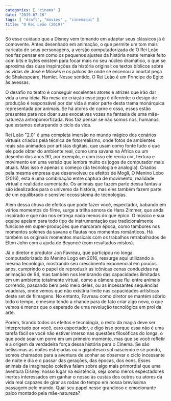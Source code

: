```yaml
---
categories: [ "cinema" ]
date: "2019-07-16"
tags: [ "draft", "movies" , "cinemaqui" ]
title: "O Rei Leão (2019)"
---
```

Só esse cuidado que a Disney vem tomando em adaptar seus clássicos já
é comovente. Antes desenhado em animação, o que permite um tom mais
caricato de seus personagens, a versão computadorizada de O Rei Leão nos
faz pensar em como os pequenos ajustes da história neste remake feito
com bits e bytes existem para focar mais no seu núcleo dramático,
o que se aproxima das duas inspirações da história original: os
textos bíblicos sobre as vidas de José e Moisés e os palcos de onde
se encenou a imortal peça de Shakespeare, Hamlet. Nesse sentido, O Rei
Leão é um Príncipe do Egito às avessas.

O desafio no teatro é conseguir excelentes atores e atrizes que irão dar
vida a uma ideia. Na mesa de criação esse jogo é diferente: o design
de produção é responsável por dar vida à maior parte desta trama
monárquica representada por animais. Se há atores de carne e osso,
esses estão presentes para nos doar suas evocativas vozes na fantasia
de uma mãe-natureza antropomorfizada. Nos faz pensar se não somos nós,
humanos, que estamos deturpando o ciclo da vida.

Rei Leão "2.0" é uma completa imersão no mundo mágico dos cenários
virtuais criados pela técnica de fotorrealismo, onde fotos de ambientes
reais são animados por artistas digitais, que usam como fonte tudo o
que ele pode obter do ambiente real, como uma savana na África ou um
desenho dos anos 90, por exemplo, e com isso ele recria cor, textura e
movimento em uma versão que lembra muito os jogos de computador mais
atuais. Mas isso é apenas o começo (da tecnologia e analogia). Criados
pela mesma empresa que desenvolveu os efeitos de Mogli, O Menino Lobo
(2016), esta é uma combinação entre captura de movimento, realidade
virtual e realidade aumentada. Os animais que fazem parte dessa fantasia
são idealizados para o universo da história, mas eles também fazem
parte de um equilibrado e sensível ecossistema de tecnologias.

Além dessa chuva de efeitos que pode fazer você, espectador, babando em
vários momentos do filme, surge a trilha sonora de Hans Zimmer, que anda
inspirado e que não nos entrega nada menos do que épico. O músico e
sua equipe apelam para todo tipo de instrumentação que tradicionalmente
funcione em super-produções que marcaram época, como tambores nos
momentos solenes da savana e flautas nos momentos românticos. Há
também os originais momentos musicais com os trabalhos retrabalhados
de Elton John com a ajuda de Beyoncé (com resultados mistos).

Já o diretor e produtor Jon Favreau, que participou no longa
computadorizado do Menino Logo em 2016, ressurge aqui utilizando
a mesma tecnologia, mostrando seu crescimento exponencial em poucos
anos, cumprindo o papel de reproduzir as icônicas cenas conduzidas na
animação de 94, mas também nos lembrando das capacidades ilimitadas
em um ambiente totalmente virtual, como a câmera que flui entre animais
correndo, passando bem pelo meio deles, ou as incessantes sequências
voadoras, onde vemos que não existiria limite nas capacidades artísticas
deste set de filmagens. No entanto, Favreau como diretor se mantém
sóbrio todo o tempo, e mesmo tendo a chance para de fato criar algo novo,
o que vemos é menos que o esperado de uma revolução tecnológica em
prol da arte.

Porém, tirando todos os efeitos e tecnologia, o resto da magia deve
ser interpretado por você, caro espectador, e digo isso porque essa
não é uma tarefa fácil se você não estiver imerso nas questões
filosóficas do longa, o que pode soar um porre em um primeiro momento,
mas que se você refletir é a origem da verdadeira força dessa história
para o Cinema. Se são belíssimas as noites estreladas ou o gigantesco
sol nascendo e se pondo, somos chamados para a aventura de sonhar ao
observar o ciclo incessante de noite e dia e o passar das gerações,
das épocas, dos éons. Esses animais da imaginação coletiva falam sobre
algo mais primordial que uma aventura Disney: nosso lugar na existência,
seja como meros espectadores inertes interessados em ganhar o nosso às
custas dos outros ou atores da vida real capazes de girar as rodas do
tempo em nossa brevíssima passagem pelo mundo. Qual seu papel nesse
grandioso e emocionante palco montado pela mãe-natureza?

